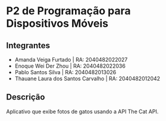 # P2 de Programação para Dispositivos Móveis

## Integrantes
- Amanda Veiga Furtado | RA: 2040482022027
- Enoque Wei Der Zhou | RA: 2040482022036
- Pablo Santos Silva | RA: 2040482013026
- Thauane Laura dos Santos Carvalho | RA: 2040482012042

## Descrição
Aplicativo que exibe fotos de gatos usando a API The Cat API.
